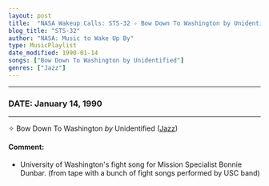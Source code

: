 ```yaml
---
layout: post
title:  "NASA Wakeup Calls: STS-32 ✧ Bow Down To Washington by Unidentified ⊹ January 14, 1990"
blog_title: "STS-32"
author: "NASA: Music to Wake Up By"
type: MusicPlaylist
date_modified: 1990-01-14
songs: ["Bow Down To Washington by Unidentified"]
genres: ["Jazz"]
---
```


----
### DATE: January 14, 1990
----
✧ Bow Down To Washington *by* Unidentified ([Jazz](https://www.discogs.com/genre/Jazz)) <a target="blank_" href="https://www.discogs.com/The-Norm-Hoagy-Band-Bow-Down-To-Washington/release/12475364">
    <i class="fas fa-compact-disc"
       title="Discogs entry for this song"
       alt="Discogs entry for this song"
       style="font-size: 1.1em;"></i></a>
    

#### Comment:
* University of Washington's fight song for Mission Specialist Bonnie Dunbar. (from tape with a bunch of fight songs performed by USC band)



<br/>
<center>
	<a target="_blank"
	   href="https://twitter.com/intent/tweet?hashtags=Space,NASA,Playlist,NASAWakeupCalls,SpaceProgram&text=🚀 {{ page.author}}, '{{ page.songs.first }}' {{ page.title }}, {{ page.date | date: '%B %d, %Y' }}, {{ site.url }}{{ page.url }}&via=nasawakeupcalls"><i class="fab fa-twitter" title="Tweet this page" alt="Tweet this page" style="font-size: 1.3em;"></i></a>
	&nbsp; 	<i class="fas fa-user-astronaut" style="font-size: 1.5em;"></i> &nbsp;
    <a id="custom_amazon_link"
       type="amzn" search="#"
       category="popular music">
    <i class="fab fa-amazon" style="font-size: 1.3em;"></i></a>
</center>

<!-- Randomly resolve an individual entry from a song array -->
<script src="/assets/javascript/seedrandom.min.js"></script>
<script>
  var wake_me_up = ["Bow Down To Washington by Unidentified"];
  var prng = new Math.seedrandom();
  function randomSong() {
    song = wake_me_up[Math.floor(Math.random() * wake_me_up.length)];
    var amazon_link = document.getElementById("custom_amazon_link");
    amazon_link.setAttribute("search", song);
  }
  window.onload = randomSong();
</script>
